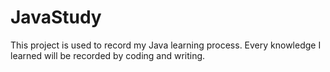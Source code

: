 # JavaStudy
This project is used to record my Java learning process. Every knowledge I learned will be recorded by coding and writing.
